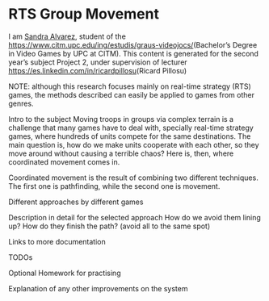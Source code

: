 # RTS Group Movement

I am <a href="https://www.linkedin.com/in/sandra-alvarez-45453215b/">Sandra Alvarez</a>, student of the <https://www.citm.upc.edu/ing/estudis/graus-videojocs/>(Bachelor’s Degree in Video Games by UPC at CITM). This content is generated for the second year’s subject Project 2, under supervision of lecturer <https://es.linkedin.com/in/ricardpillosu>(Ricard Pillosu)

NOTE: although this research focuses mainly on real-time strategy (RTS) games, the methods described can easily be applied to games from other genres.

Intro to the subject
Moving troops in groups via complex terrain is a challenge that many games have to deal with, specially real-time strategy games, where hundreds of units compete for the same destinations. The main question is, how do we make units cooperate with each other, so they move around without causing a terrible chaos? Here is, then, where coordinated movement comes in.

Coordinated movement is the result of combining two different techniques. The first one is pathfinding, while the second one is movement.

Different approaches by different games

Description in detail for the selected approach
How do we avoid them lining up?
How do they finish the path? (avoid all to the same spot)

Links to more documentation

TODOs

Optional Homework for practising

Explanation of any other improvements on the system

